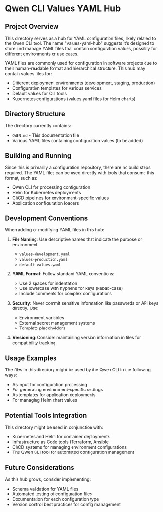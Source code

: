 # Qwen CLI Values YAML Hub

## Project Overview
This directory serves as a hub for YAML configuration files, likely related to the Qwen CLI tool. The name "values-yaml-hub" suggests it's designed to store and manage YAML files that contain configuration values, possibly for different environments or use cases.

YAML files are commonly used for configuration in software projects due to their human-readable format and hierarchical structure. This hub may contain values files for:
- Different deployment environments (development, staging, production)
- Configuration templates for various services
- Default values for CLI tools
- Kubernetes configurations (values.yaml files for Helm charts)

## Directory Structure
The directory currently contains:
- `QWEN.md` - This documentation file
- Various YAML files containing configuration values (to be added)

## Building and Running
Since this is primarily a configuration repository, there are no build steps required. The YAML files can be used directly with tools that consume this format, such as:
- Qwen CLI for processing configuration
- Helm for Kubernetes deployments
- CI/CD pipelines for environment-specific values
- Application configuration loaders

## Development Conventions
When adding or modifying YAML files in this hub:

1. **File Naming**: Use descriptive names that indicate the purpose or environment
   - `values-development.yaml`
   - `values-production.yaml`
   - `default-values.yaml`

2. **YAML Format**: Follow standard YAML conventions:
   - Use 2 spaces for indentation
   - Use lowercase with hyphens for keys (kebab-case)
   - Include comments for complex configurations

3. **Security**: Never commit sensitive information like passwords or API keys directly. Use:
   - Environment variables
   - External secret management systems
   - Template placeholders

4. **Versioning**: Consider maintaining version information in files for compatibility tracking.

## Usage Examples
The files in this directory might be used by the Qwen CLI in the following ways:
- As input for configuration processing
- For generating environment-specific settings
- As templates for application deployments
- For managing Helm chart values

## Potential Tools Integration
This directory might be used in conjunction with:
- Kubernetes and Helm for container deployments
- Infrastructure as Code tools (Terraform, Ansible)
- CI/CD systems for managing environment configurations
- The Qwen CLI tool for automated configuration management

## Future Considerations
As this hub grows, consider implementing:
- Schema validation for YAML files
- Automated testing of configuration files
- Documentation for each configuration type
- Version control best practices for config management